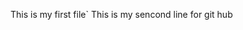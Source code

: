 This is my first file`
This is my sencond line for git hub

<This is my branch repository>
<This is my 2nd line of branch repository>
<This is my 3rd line on 2nd november to update/>
<This line is after Jenking live>
<This is for child repo>
